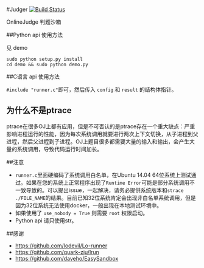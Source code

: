 
#Judger [![Build Status](https://travis-ci.org/QingdaoU/Judger.svg?branch=master)](https://travis-ci.org/QingdaoU/Judger)


OnlineJudge 判题沙箱

##Python api 使用方法

见 demo 

```
sudo python setup.py install
cd demo && sudo python demo.py
```

##C语言 api 使用方法

`#include "runner.c"`即可，然后传入 `config` 和 `result` 的结构体指针。


## 为什么不是ptrace

ptrace在很多OJ上都有应用，但是不可否认的是ptrace存在一个重大缺点：严重影响进程运行的性能，因为每次系统调用就要进行两次上下文切换，从子进程到父进程，然后父进程到子进程。OJ上题目很多都需要大量的输入和输出，会产生大量的系统调用，导致代码运行时间加长。

##注意
 - `runner.c`里面硬编码了系统调用白名单，在Ubuntu 14.04 64位系统上测试通过。如果在您的系统上正常程序出现了`Runtime Error`可能是部分系统调用不一致导致的。可以提出issue，一起解决，请务必提供系统版本和`strace ./FILE_NAME`的结果。目前已知32位系统肯定会出现非白名单系统调用，但是因为32位系统无法使用docker，一般出现在本地测试环境中。
 - 如果使用了 `use_nobody = True` 则需要 `root` 权限启动。
 - Python api 请只使用str。
 
##感谢
 - https://github.com/lodevil/Lo-runner
 - https://github.com/quark-zju/lrun
 - https://github.com/daveho/EasySandbox